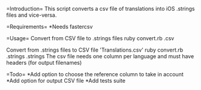 =Introduction=
This script converts a csv file of translations into iOS .strings files and vice-versa.

=Requirements=
*Needs fastercsv

=Usage=
Convert from CSV file to .strings files 
 ruby convert.rb <filename>.csv

Convert from .strings files to CSV file 'Translations.csv'
 ruby convert.rb <filename1>.strings <filename2>.strings
The csv file needs one column per language and must have headers (for output filenames)

=Todo=
*Add option to choose the reference column to take in account
*Add option for output CSV file
*Add tests suite
